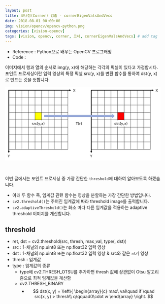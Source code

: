 ```yaml
---
layout: post
title: 코너점(Corner) 검출 - cornerEigenValsAndVecs  
date: 2018-08-01 00:00:00
img: vision/opencv/opencv-python.png
categories: [vision-opencv] 
tags: [vision, opencv, corner, 코너, cornerEigenValsAndVecs] # add tag
---
```


+ Reference : Python으로 배우는 OpenCV 프로그래밍
+ Code : 

이미지에서 행과 열의 순서로 img(y, x)에 해당하는 각각의 픽셀이 있다고 가정합시다.
포인트 프로세싱이란 입력 영상의 특정 픽셀 src(y, x)를 변환 함수를 통하여 dst(y, x) 로 만드는 것을 뜻합니다.

![1](../assets/img/vision/opencv/pointprocessing/point_processing.png)

<br>

이번 글에서는 포인트 프로세싱 중 가장 간단한 `threshold`에 대하여 알아보도록 하겠습니다.

+ 아래 두 함수 즉, 임계값 관련 함수는 영상을 분할하는 가장 간단한 방법입니다.
+ `cv2.threshold()`는 주어진 임계값에 따라 threshold image를 출력합니다.
+ `cv2.adaptiveThreshold()`는 화소 마다 다른 임계값을 적용하는 adaptive threshold 이미지를 계산합니다.

## threshold

+ ret, dst = cv2.threshold(src, thresh, max_val, type(, dst))
+ src : 1-채널의 np.uint8 또는 np.float32 입력 영상
+ dst : 1-채널의 np.uint8 또는 np.float32 입력 영상 & src와 같은 크기 영상
+ thresh : 임계값
+ type : 임계값의 종류
    + type에 cv2.THRESH_OTSU를 추가하면 thresh 값에 상관없이 Otsu 알고리즘으로 최적 임계값을 계산함
    + cv2.THRESH_BINARY
        + $$ dst(x, y) = 
            \left\{ 
            \begin{array}{c}
            max\ val\quad  if \quad  src(x, y) > thresh\\ 
            q\qquad0\cdot w
            \end{array}
            \right. 
          $$
    



